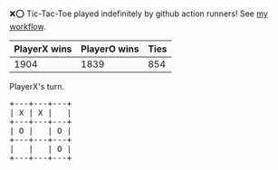 :x::o: Tic-Tac-Toe played indefinitely by github action runners! See [my workflow](.github/workflows/play.yaml).

|PlayerX wins|PlayerO wins|Ties|
|-|-|-|
|1904|1839|854|

PlayerX's turn.

<pre>
+---+---+---+
| X | X |   |
+---+---+---+
| O |   | O |
+---+---+---+
|   |   | O |
+---+---+---+
</pre>